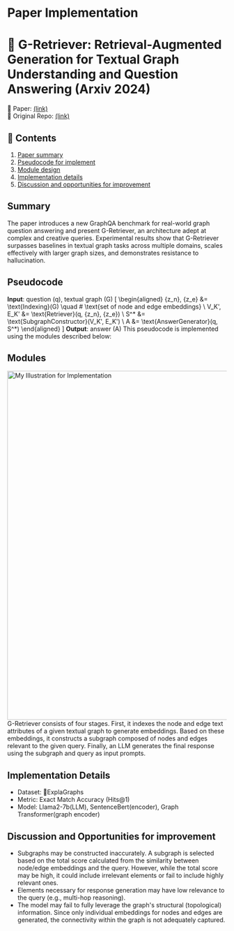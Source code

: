 # Paper Implementation
# 🔎 G-Retriever: Retrieval-Augmented Generation for Textual Graph Understanding and Question Answering (Arxiv 2024)   
📑  Paper: [(link)](https://arxiv.org/pdf/2402.07630)  
💾  Original Repo: [(link)]([https://github.com/IDEA-FinAI/ToG](https://github.com/XiaoxinHe/G-Retriever))  

## 🌱 Contents
1. [Paper summary](#Summary)
2. [Pseudocode for implement](#Pseudocode)
3. [Module design](#Modules)
4. [Implementation details](#Implementation-Details)
5. [Discussion and opportunities for improvement](#Discussion-and-Opportunities-for-improvement)


## Summary
The paper introduces a new GraphQA benchmark for real-world graph question answering and present G-Retriever, an architecture adept at complex and creative queries. Experimental results show that G-Retriever surpasses baselines in textual graph tasks across multiple domains, scales effectively with larger graph sizes, and demonstrates resistance to hallucination.

## Pseudocode
**Input**: question \(q\), textual graph \(G\)
\[
\begin{aligned}
\{z_n\}, \{z_e\} &= \text{Indexing}(G) \quad \# \text{set of node and edge embeddings} \\
V_K', E_K' &= \text{Retriever}(q, \{z_n\}, \{z_e\}) \\
S^* &= \text{SubgraphConstructor}(V_K', E_K') \\
A &= \text{AnswerGenerator}(q, S^*)
\end{aligned}
\]
**Output**: answer \(A\)
This pseudocode is implemented using the modules described below:

## Modules
<img src="g-retriever-figure.png" alt="My Illustration for Implementation" width="800">
G-Retriever consists of four stages. First, it indexes the node and edge text attributes of a given textual graph to generate embeddings. Based on these embeddings, it constructs a subgraph composed of nodes and edges relevant to the given query. Finally, an LLM generates the final response using the subgraph and query as input prompts.


## Implementation Details
* Dataset: ExplaGraphs
* Metric: Exact Match Accuracy (Hits@1)
* Model: Llama2-7b(LLM), SentenceBert(encoder), Graph Transformer(graph encoder)

## Discussion and Opportunities for improvement 
- Subgraphs may be constructed inaccurately. A subgraph is selected based on the total score calculated from the similarity between node/edge embeddings and the query. However, while the total score may be high, it could include irrelevant elements or fail to include highly relevant ones.
- Elements necessary for response generation may have low relevance to the query (e.g., multi-hop reasoning).
- The model may fail to fully leverage the graph's structural (topological) information. Since only individual embeddings for nodes and edges are generated, the connectivity within the graph is not adequately captured.
